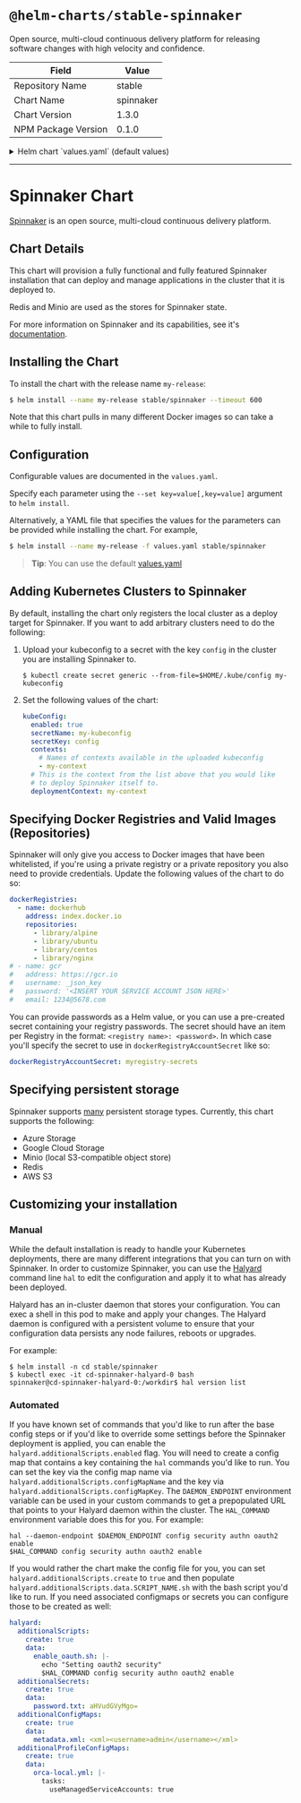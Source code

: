 # `@helm-charts/stable-spinnaker`

Open source, multi-cloud continuous delivery platform for releasing software changes with high velocity and confidence.

| Field               | Value     |
| ------------------- | --------- |
| Repository Name     | stable    |
| Chart Name          | spinnaker |
| Chart Version       | 1.3.0     |
| NPM Package Version | 0.1.0     |

<details>

<summary>Helm chart `values.yaml` (default values)</summary>

```yaml
halyard:
  spinnakerVersion: 1.11.6
  image:
    repository: gcr.io/spinnaker-marketplace/halyard
    tag: 1.13.1
  # Provide a config map with Hal commands that will be run the core config (storage)
  # The config map should contain a script in the config.sh key
  additionalScripts:
    enabled: false
    configMapName: my-halyard-config
    configMapKey: config.sh
    # If you'd rather do an inline script, set create to true and put the content in the data dict like you would a configmap
    create: false
    data: {}
  additionalSecrets:
    create: false
    data: {}
  additionalConfigMaps:
    create: false
    data: {}
  additionalProfileConfigMaps:
    create: false
    data: {}

# Define which registries and repositories you want available in your
# Spinnaker pipeline definitions
# For more info visit:
#   https://www.spinnaker.io/setup/providers/docker-registry/

# Configure your Docker registries here
dockerRegistries:
  - name: dockerhub
    address: index.docker.io
    repositories:
      - library/alpine
      - library/ubuntu
      - library/centos
      - library/nginx
# - name: gcr
#   address: https://gcr.io
#   username: _json_key
#   password: '<INSERT YOUR SERVICE ACCOUNT JSON HERE>'
#   email: 1234@5678.com

# If you don't want to put your passwords into a values file
# you can use a pre-created secret instead of putting passwords
# (specify secret name in below `dockerRegistryAccountSecret`)
# per account above with data in the format:
# <name>: <password>

# dockerRegistryAccountSecret: myregistry-secrets

kubeConfig:
  # Use this when you want to register arbitrary clusters with Spinnaker
  # Upload your ~/kube/.config to a secret
  enabled: false
  secretName: my-kubeconfig
  secretKey: config
  # List of contexts from the kubeconfig to make available to Spinnaker
  contexts:
    - default
  deploymentContext: default
  omittedNameSpaces:
    - kube-system
    - kube-public

# Change this if youd like to expose Spinnaker outside the cluster
ingress:
  enabled: false
  # host: spinnaker.example.org
  # annotations:
  # ingress.kubernetes.io/ssl-redirect: 'true'
  # kubernetes.io/ingress.class: nginx
  # kubernetes.io/tls-acme: "true"
  # tls:
  #  - secretName: -tls
  #    hosts:
  #      - domain.com

ingressGate:
  enabled: false
  # host: gate.spinnaker.example.org
  # annotations:
  # ingress.kubernetes.io/ssl-redirect: 'true'
  # kubernetes.io/ingress.class: nginx
  # kubernetes.io/tls-acme: "true"
  # tls:
  #  - secretName: -tls
  #    hosts:
  #      - domain.com

# spinnakerFeatureFlags is a list of Spinnaker feature flags to enable
# Ref: https://www.spinnaker.io/reference/halyard/commands/#hal-config-features-edit
# spinnakerFeatureFlags:
#   - artifacts
#   - pipeline-templates
spinnakerFeatureFlags:
  - artifacts
  - jobs

# Node labels for pod assignment
# Ref: https://kubernetes.io/docs/user-guide/node-selection/
# nodeSelector to provide to each of the Spinnaker components
nodeSelector: {}

# Redis password to use for the in-cluster redis service
# Redis is not exposed publically
redis:
  password: password
  nodeSelector: {}
  cluster:
    enabled: false
# Uncomment if you don't want to create a PVC for redis
#  master:
#    persistence:
#      enabled: false

# Minio access/secret keys for the in-cluster S3 usage
# Minio is not exposed publically
minio:
  enabled: true
  imageTag: RELEASE.2018-06-09T02-18-09Z
  serviceType: ClusterIP
  accessKey: spinnakeradmin
  secretKey: spinnakeradmin
  bucket: 'spinnaker'
  nodeSelector: {}
# Uncomment if you don't want to create a PVC for minio
#  persistence:
#    enabled: false

# Google Cloud Storage
gcs:
  enabled: false
  project: my-project-name
  bucket: '<GCS-BUCKET-NAME>'
  ## if jsonKey is set, will create a secret containing it
  jsonKey: '<INSERT CLOUD STORAGE JSON HERE>'
  ## override the name of the secret to use for jsonKey, if `jsonKey`
  ## is empty, it will not create a secret assuming you are creating one
  ## external to the chart. the key for that secret should be `key.json`.
  secretName:

# AWS Simple Storage Service
s3:
  enabled: false
  bucket: '<S3-BUCKET-NAME>'
  # rootFolder: "front50"
  # region: "us-east-1"
  # endpoint: ""
  # accessKey: ""
  # secretKey: ""

# Azure Storage Account
azs:
  enabled: false
#   storageAccountName: ""
#   accessKey: ""
#   containerName: "spinnaker"

rbac:
  # Specifies whether RBAC resources should be created
  create: true

serviceAccount:
  # Specifies whether a ServiceAccount should be created
  create: true
  # The name of the ServiceAccounts to use.
  # If left blank it is auto-generated from the fullname of the release
  halyardName:
  spinnakerName:
```

</details>

---

# Spinnaker Chart

[Spinnaker](http://spinnaker.io/) is an open source, multi-cloud continuous delivery platform.

## Chart Details

This chart will provision a fully functional and fully featured Spinnaker installation
that can deploy and manage applications in the cluster that it is deployed to.

Redis and Minio are used as the stores for Spinnaker state.

For more information on Spinnaker and its capabilities, see it's [documentation](http://www.spinnaker.io/docs).

## Installing the Chart

To install the chart with the release name `my-release`:

```bash
$ helm install --name my-release stable/spinnaker --timeout 600
```

Note that this chart pulls in many different Docker images so can take a while to fully install.

## Configuration

Configurable values are documented in the `values.yaml`.

Specify each parameter using the `--set key=value[,key=value]` argument to `helm install`.

Alternatively, a YAML file that specifies the values for the parameters can be provided while installing the chart. For example,

```bash
$ helm install --name my-release -f values.yaml stable/spinnaker
```

> **Tip**: You can use the default [values.yaml](values.yaml)

## Adding Kubernetes Clusters to Spinnaker

By default, installing the chart only registers the local cluster as a deploy target
for Spinnaker. If you want to add arbitrary clusters need to do the following:

1. Upload your kubeconfig to a secret with the key `config` in the cluster you are installing Spinnaker to.

   ```shell
   $ kubectl create secret generic --from-file=$HOME/.kube/config my-kubeconfig
   ```

1. Set the following values of the chart:

   ```yaml
   kubeConfig:
     enabled: true
     secretName: my-kubeconfig
     secretKey: config
     contexts:
       # Names of contexts available in the uploaded kubeconfig
       - my-context
     # This is the context from the list above that you would like
     # to deploy Spinnaker itself to.
     deploymentContext: my-context
   ```

## Specifying Docker Registries and Valid Images (Repositories)

Spinnaker will only give you access to Docker images that have been whitelisted, if you're using a private registry or a private repository you also need to provide credentials. Update the following values of the chart to do so:

```yaml
dockerRegistries:
  - name: dockerhub
    address: index.docker.io
    repositories:
      - library/alpine
      - library/ubuntu
      - library/centos
      - library/nginx
# - name: gcr
#   address: https://gcr.io
#   username: _json_key
#   password: '<INSERT YOUR SERVICE ACCOUNT JSON HERE>'
#   email: 1234@5678.com
```

You can provide passwords as a Helm value, or you can use a pre-created secret containing your registry passwords. The secret should have an item per Registry in the format: `<registry name>: <password>`. In which case you'll specify the secret to use in `dockerRegistryAccountSecret` like so:

```yaml
dockerRegistryAccountSecret: myregistry-secrets
```

## Specifying persistent storage

Spinnaker supports [many](https://www.spinnaker.io/setup/install/storage/) persistent storage types. Currently, this chart supports the following:

- Azure Storage
- Google Cloud Storage
- Minio (local S3-compatible object store)
- Redis
- AWS S3

## Customizing your installation

### Manual

While the default installation is ready to handle your Kubernetes deployments, there are
many different integrations that you can turn on with Spinnaker. In order to customize
Spinnaker, you can use the [Halyard](https://www.spinnaker.io/reference/halyard/) command line `hal`
to edit the configuration and apply it to what has already been deployed.

Halyard has an in-cluster daemon that stores your configuration. You can exec a shell in this pod to
make and apply your changes. The Halyard daemon is configured with a persistent volume to ensure that
your configuration data persists any node failures, reboots or upgrades.

For example:

```shell
$ helm install -n cd stable/spinnaker
$ kubectl exec -it cd-spinnaker-halyard-0 bash
spinnaker@cd-spinnaker-halyard-0:/workdir$ hal version list
```

### Automated

If you have known set of commands that you'd like to run after the base config steps or if
you'd like to override some settings before the Spinnaker deployment is applied, you can enable
the `halyard.additionalScripts.enabled` flag. You will need to create a config map that contains a key
containing the `hal` commands you'd like to run. You can set the key via the config map name via `halyard.additionalScripts.configMapName` and the key via `halyard.additionalScripts.configMapKey`. The `DAEMON_ENDPOINT` environment variable can be used in your custom commands to
get a prepopulated URL that points to your Halyard daemon within the cluster. The `HAL_COMMAND` environment variable does this for you. For example:

```shell
hal --daemon-endpoint $DAEMON_ENDPOINT config security authn oauth2 enable
$HAL_COMMAND config security authn oauth2 enable
```

If you would rather the chart make the config file for you, you can set `halyard.additionalScripts.create` to `true` and then populate `halyard.additionalScripts.data.SCRIPT_NAME.sh` with the bash script you'd like to run. If you need associated configmaps or secrets you can configure those to be created as well:

```yaml
halyard:
  additionalScripts:
    create: true
    data:
      enable_oauth.sh: |-
        echo "Setting oauth2 security"
        $HAL_COMMAND config security authn oauth2 enable
  additionalSecrets:
    create: true
    data:
      password.txt: aHVudGVyMgo=
  additionalConfigMaps:
    create: true
    data:
      metadata.xml: <xml><username>admin</username></xml>
  additionalProfileConfigMaps:
    create: true
    data:
      orca-local.yml: |-
        tasks:
          useManagedServiceAccounts: true
```
